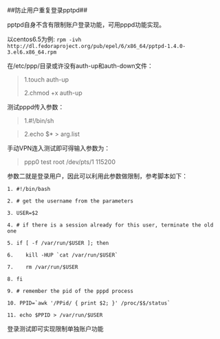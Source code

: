 ##防止用户重复登录pptpd##

pptpd自身不含有限制账户登录功能，可用pppd功能实现。

以centos6.5为例:
`rpm -ivh http://dl.fedoraproject.org/pub/epel/6/x86_64/pptpd-1.4.0-3.el6.x86_64.rpm`

在/etc/ppp/目录或许没有auth-up和auth-down文件：


>1.touch auth-up
>	
>2.chmod +x auth-up

测试pppd传入参数：
>1.#!/bin/sh

>2.echo $* > arg.list

手动VPN连入测试即可得输入参数为：
>ppp0 test root /dev/pts/1 115200

参数二就是登录用户，因此可以利用此参数做限制，参考脚本如下：

	1. #!/bin/bash

	2. # get the username from the parameters

	3. USER=$2

	4. # if there is a session already for this user, terminate the old one

	5. if [ -f /var/run/$USER ]; then

	6.    kill -HUP `cat /var/run/$USER`

	7.    rm /var/run/$USER

	8. fi

	9. # remember the pid of the pppd process

	10. PPID=`awk '/PPid/ { print $2; }' /proc/$$/status`

	11. echo $PPID > /var/run/$USER



登录测试即可实现限制单独账户功能



